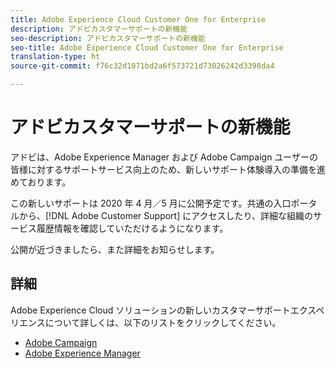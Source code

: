 ```yaml
---
title: Adobe Experience Cloud Customer One for Enterprise
description: アドビカスタマーサポートの新機能
seo-description: アドビカスタマーサポートの新機能
seo-title: Adobe Experience Cloud Customer One for Enterprise
translation-type: ht
source-git-commit: f76c32d1071bd2a6f573721d73026242d3398da4

---
```



# アドビカスタマーサポートの新機能

アドビは、Adobe Experience Manager および Adobe Campaign ユーザーの皆様に対するサポートサービス向上のため、新しいサポート体験導入の準備を進めております。

この新しいサポートは 2020 年 4 月／5 月に公開予定です。共通の入口ポータルから、[!DNL Adobe Customer Support] にアクセスしたり、詳細な組織のサービス履歴情報を確認していただけるようになります。

公開が近づきましたら、また詳細をお知らせします。

## 詳細

Adobe Experience Cloud ソリューションの新しいカスタマーサポートエクスペリエンスについて詳しくは、以下のリストをクリックしてください。

* [Adobe Campaign](campaign-list.md)
* [Adobe Experience Manager](aem-list.md)
